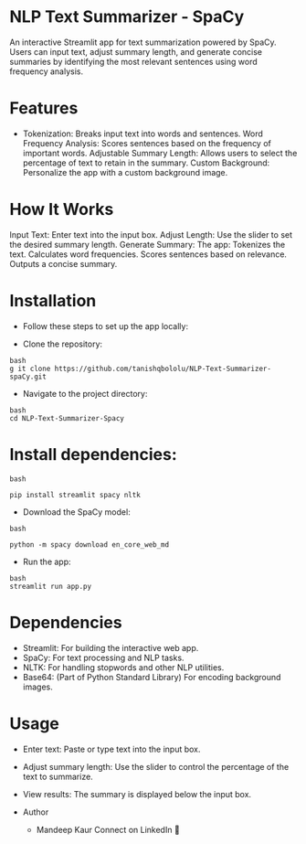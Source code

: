 # NLP Text Summarizer - SpaCy
An interactive Streamlit app for text summarization powered by SpaCy. Users can input text, adjust summary length, and generate concise summaries by identifying the most relevant sentences using word frequency analysis.

# Features
* Tokenization: Breaks input text into words and sentences.
Word Frequency Analysis: Scores sentences based on the frequency of important words.
Adjustable Summary Length: Allows users to select the percentage of text to retain in the summary.
Custom Background: Personalize the app with a custom background image.
# How It Works
Input Text: Enter text into the input box.
Adjust Length: Use the slider to set the desired summary length.
Generate Summary: The app:
Tokenizes the text.
Calculates word frequencies.
Scores sentences based on relevance.
Outputs a concise summary.
# Installation
* Follow these steps to set up the app locally:

* Clone the repository:
```
bash
g it clone https://github.com/tanishqbololu/NLP-Text-Summarizer-spaCy.git
``` 
* Navigate to the project directory:
```
bash
cd NLP-Text-Summarizer-Spacy
```
# Install dependencies:
```
bash

pip install streamlit spacy nltk
``` 
* Download the SpaCy model:
```
bash

python -m spacy download en_core_web_md
```
* Run the app:
```
bash
streamlit run app.py
```
# Dependencies
* Streamlit: For building the interactive web app.
* SpaCy: For text processing and NLP tasks.
* NLTK: For handling stopwords and other NLP utilities.
* Base64: (Part of Python Standard Library) For encoding background images.

# Usage
* Enter text: Paste or type text into the input box.
* Adjust summary length: Use the slider to control the percentage of the text to summarize.
* View results: The summary is displayed below the input box.

* Author
  * Mandeep Kaur
Connect on LinkedIn 🚀


